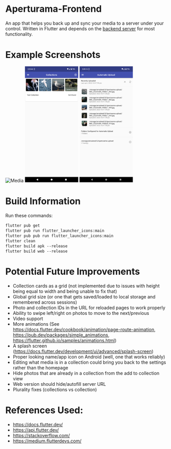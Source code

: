 # Aperturama-Frontend

An app that helps you back up and sync your media to a server under your control. Written in Flutter and depends on the [backend server](https://github.com/Aperturama/Aperturama-Backend) for most functionality. 

# Example Screenshots

<img src="repo_resources/Screenshot_Media.png" width="33%" title="Media" alt="Media">
<img src="repo_resources/Screenshot_Collections.png" width="33%" title="Collections" alt="Collections">
<img src="repo_resources/Screenshot_AutoUpload.png" width="33%" title="AutoUpload" alt="AutoUpload">

# Build Information
Run these commands:
```
flutter pub get
flutter pub run flutter_launcher_icons:main
flutter pub pub run flutter_launcher_icons:main
flutter clean
flutter build apk --release
flutter build web --release
```

# Potential Future Improvements
- Collection cards as a grid (not implemented due to issues with height being equal to width and being unable to fix that)
- Global grid size (or one that gets saved/loaded to local storage and remembered across sessions)
- Photo and collection IDs in the URL for reloaded pages to work properly
- Ability to swipe left/right on photos to move to the next/previous
- Video support
- More animations (See https://docs.flutter.dev/cookbook/animation/page-route-animation, https://pub.dev/packages/simple_animations, https://flutter.github.io/samples/animations.html)
- A splash screen (https://docs.flutter.dev/development/ui/advanced/splash-screen)
- Proper looking name/app icon on Android (well, one that works reliably)
- Editing what media is in a collection could bring you back to the settings rather than the homepage
- Hide photos that are already in a collection from the add to collection view
- Web version should hide/autofill server URL
- Plurality fixes (collections vs collection)

# References Used:
- https://docs.flutter.dev/
- https://api.flutter.dev/
- https://stackoverflow.com/
- https://medium.flutterdevs.com/
